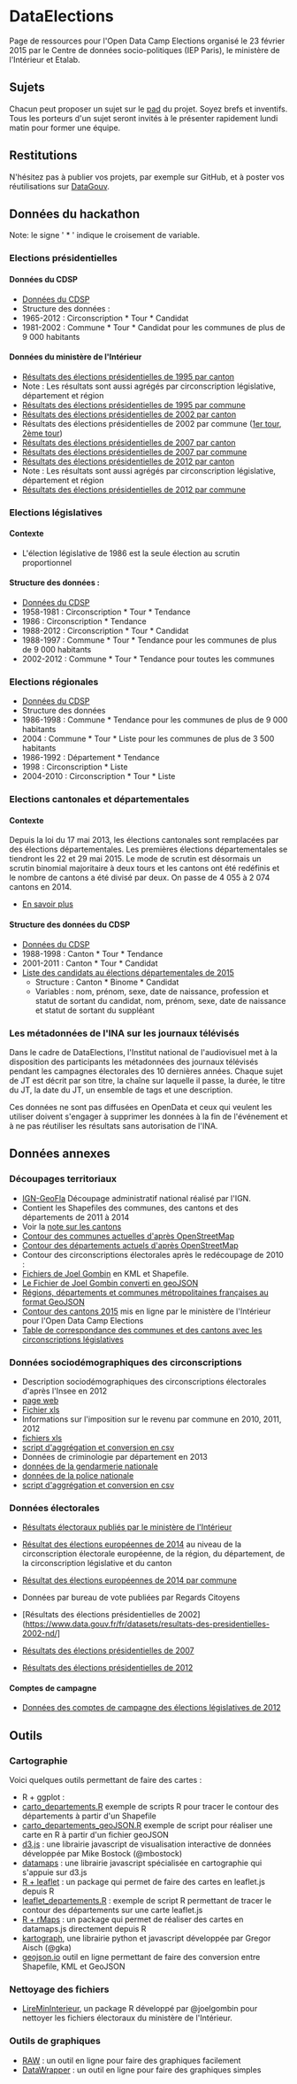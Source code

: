 # DataElections

Page de ressources pour l'Open Data Camp Elections organisé le 23 février 2015 par le Centre de données socio-politiques (IEP Paris), le ministère de l'Intérieur et Etalab. 

## Sujets

Chacun peut proposer un sujet sur le [pad](https://lite5.framapad.org/p/x7bq6bVyFO) du projet. Soyez brefs et inventifs. Tous les porteurs d'un sujet seront invités à le présenter rapidement lundi matin pour former une équipe.

## Restitutions

N'hésitez pas à publier vos projets, par exemple sur GitHub, et à poster vos réutilisations sur [DataGouv](http://www.data.gouv.fr/).

## Données du hackathon

Note: le signe ' * ' indique le croisement de variable.

### Elections présidentielles

#### Données du CDSP

* [Données du CDSP](https://www.data.gouv.fr/fr/datasets/elections-presidentielles-1965-2012-1/)
 * Structure des données :
  * 1965-2012 : Circonscription * Tour * Candidat
  * 1981-2002 : Commune * Tour * Candidat pour les communes de plus de 9 000 habitants

#### Données du ministère de l'Intérieur

* [Résultats des élections présidentielles de 1995 par canton](https://www.data.gouv.fr/fr/datasets/election-presidentielle-1995-resultats-572083/)
 * Note : Les résultats sont aussi agrégés par circonscription législative, département et région 
* [Résultats des élections présidentielles de 1995 par commune](https://www.data.gouv.fr/fr/datasets/election-presidentielle-1995-resultats-572085/) 
* [Résultats des élections présidentielles de 2002 par canton](https://www.data.gouv.fr/fr/datasets/election-presidentielle-2002-resultats-572114/)
* Résultats des élections présidentielles de 2002 par commune ([1er tour](https://www.data.gouv.fr/fr/datasets/election-presidentielle-2002-resultats-572116/), [2ème tour](https://www.data.gouv.fr/fr/datasets/election-presidentielle-2002-resultats-572118/))
* [Résultats des élections présidentielles de 2007 par canton](https://www.data.gouv.fr/fr/datasets/election-presidentielle-2007-resultats-572120/)
* [Résultats des élections présidentielles de 2007 par commune](https://www.data.gouv.fr/fr/datasets/election-presidentielle-2007-resultats-572122/)
* [Résultats des élections présidentielles de 2012 par canton](https://www.data.gouv.fr/fr/datasets/election-presidentielle-2012-resultats-572124/)
 * Note : Les résultats sont aussi agrégés par circonscription législative, département et région 
* [Résultats des élections présidentielles de 2012 par commune](https://www.data.gouv.fr/fr/datasets/election-presidentielle-2012-resultats-572126/)

### Elections législatives

#### Contexte

* L'élection législative de 1986 est la seule élection au scrutin proportionnel

#### Structure des données : 

* [Données du CDSP](https://www.data.gouv.fr/fr/datasets/elections-legislatives-1958-2012/)
 * 1958-1981 : Circonscription * Tour * Tendance
 * 1986 : Circonscription * Tendance
 * 1988-2012 : Circonscription * Tour * Candidat
 * 1988-1997 : Commune * Tour * Tendance pour les communes de plus de 9 000 habitants
 * 2002-2012 : Commune * Tour * Tendance pour toutes les communes

### Elections régionales

* [Données du CDSP](https://www.data.gouv.fr/fr/datasets/elections-regionales-1986-2010/)
 * Structure des données
  * 1986-1998 : Commune  * Tendance pour les communes de plus de 9 000 habitants 
  * 2004 : Commune * Tour * Liste pour les communes de plus de 3 500 habitants
  * 1986-1992 : Département * Tendance
  * 1998 : Circonscription * Liste
  * 2004-2010 : Circonscription * Tour * Liste

### Elections cantonales et départementales

#### Contexte 

Depuis la loi du 17 mai 2013, les élections cantonales sont remplacées par des élections départementales. Les premières élections départementales se tiendront les 22 et 29 mai 2015. Le mode de scrutin est désormais un scrutin binomial majoritaire à deux tours et les cantons ont été redéfinis et le nombre de cantons a été divisé par deux. On passe de 4 055 à 2 074 cantons en 2014.

* [En savoir plus](https://fr.wikipedia.org/wiki/%C3%89lections_d%C3%A9partementales_fran%C3%A7aises_de_2015)

#### Structure des données du CDSP

* [Données du CDSP](https://www.data.gouv.fr/fr/datasets/elections-cantonales-1988-2011/)
 * 1988-1998 :  Canton * Tour * Tendance
 * 2001-2011 : Canton * Tour * Candidat
* [Liste des candidats au élections départementales de 2015](https://www.data.gouv.fr/fr/datasets/elections-departementales-2015-candidatures-1er-tour/) 
  * Structure : Canton * Binome * Candidat 
  * Variables : nom, prénom, sexe, date de naissance, profession et statut de sortant du candidat,  nom, prénom, sexe, date de naissance et statut de sortant du suppléant

### Les métadonnées de l'INA sur les journaux télévisés

Dans le cadre de DataElections, l'Institut national de l'audiovisuel met à la disposition des participants les métadonnées des journaux télévisés pendant les campagnes électorales des 10 dernières années. Chaque sujet de JT est décrit par son titre, la chaîne sur laquelle il passe, la durée, le titre du JT, la date du JT, un ensemble de tags et une description. 

Ces données ne sont pas diffusées en OpenData et ceux qui veulent les utiliser doivent s'engager à supprimer les données à la fin de l'événement et à ne pas réutiliser les résultats sans autorisation de l'INA. 

## Données annexes

### Découpages territoriaux

* [IGN-GeoFla](http://professionnels.ign.fr/geofla#tab-3) Découpage administratif national réalisé par l'IGN. 
 * Contient les Shapefiles des communes, des cantons et des départements de 2011 à 2014  
 * Voir la [note sur les cantons](https://github.com/SGMAP-AGD/Elections/blob/master/notes_sur_les_cantons.md)
* [Contour des communes actuelles d'après OpenStreetMap](https://www.data.gouv.fr/fr/datasets/decoupage-administratif-communal-francais-issu-d-openstreetmap/)
* [Contour des départements actuels d'après OpenStreetMap](https://www.data.gouv.fr/fr/datasets/contours-des-departements-francais-issus-d-openstreetmap/)
* Contour des circonscriptions électorales après le redécoupage de 2010 : 
 * [Fichiers de Joel Gombin](http://www.joelgombin.fr/un-fonds-de-carte-vectoriel-pour-les-circonscriptions-legislatives/) en KML et Shapefile.
 * [Le Fichier de Joel Gombin converti en geoJSON](https://github.com/SGMAP-AGD/Elections/blob/master/circonscriptions2010.geoJSON)
* [Régions, départements et communes métropolitaines françaises au format GeoJSON](https://github.com/gregoiredavid/france-geojson)
* [Contour des cantons 2015](https://www.data.gouv.fr/fr/datasets/contours-des-cantons-electoraux-departementaux-2015/) mis en ligne par le ministère de l'Intérieur pour l'Open Data Camp Elections
* [Table de correspondance des communes et des cantons avec les circonscriptions législatives](https://www.data.gouv.fr/fr/datasets/table-de-correspondance-des-communes-et-des-cantons-avec-les-circonscriptions-legislat-551418)

### Données sociodémographiques des circonscriptions 

* Description sociodémographiques des circonscriptions électorales d'après l'Insee en 2012
 * [page web](http://www.insee.fr/fr/themes/detail.asp?reg_id=0&ref_id=circo_leg-2012)
 * [Fichier xls](http://www.insee.fr/fr/ppp/bases-de-donnees/donnees-detaillees/circo_leg/circo_leg-2012/tableau/circonscriptions.xls)
* Informations sur l'imposition sur le revenu par commune en 2010, 2011, 2012
 * [fichiers xls](https://www.data.gouv.fr/fr/datasets/l-impot-sur-le-revenu-par-collectivite-territoriale/)
 * [script d'aggrégation et conversion en csv](https://github.com/Leobouloc/save_online/blob/master/load_ircom.py)
* Données de criminologie par département en 2013
 * [données de la gendarmerie nationale](https://www.data.gouv.fr/fr/datasets/les-crimes-et-delits-enregistres-par-la-gendarmerie-nationale/)
 * [données de la police nationale](https://www.data.gouv.fr/fr/datasets/crimes-et-delits-constates-par-la-police-nationale-en-2013/)
 * [script d'aggrégation et conversion en csv](https://github.com/Leobouloc/save_online/blob/master/load_crimes.py)

### Données électorales

* [Résultats électoraux publiés par le ministère de l'Intérieur](http://www.interieur.gouv.fr/Elections/Les-resultats)

* [Résultat des élections européennes de 2014](https://www.data.gouv.fr/fr/datasets/elections-europeennes-2014-resulta-2/) au niveau de la circonscription électorale européenne, de la région, du département, de la circonscription législative et du canton
* [Résultat des élections européennes de 2014 par commune](https://www.data.gouv.fr/fr/datasets/elections-europeennes-2014-resultats-par-communes/)

* Données par bureau de vote publiées par Regards Citoyens
 * [Résultats des élections présidentielles de 2002](https://www.data.gouv.fr/fr/datasets/resultats-des-presidentielles-2002-nd/] 
 * [Résultats des élections présidentielles de 2007](https://www.data.gouv.fr/fr/datasets/resultats-des-elections-presidentielles-2007-nd/)
 * [Résultats des élections présidentielles de 2012](https://www.data.gouv.fr/fr/datasets/resultat-des-elections-presidentielles-francaise-de-2012-au-niveau-bureau-de-vote-nd/)
 
#### Comptes de campagne

* [Données des comptes de campagne des élections législatives de 2012](https://www.data.gouv.fr/fr/datasets/tableau-general-des-elections-legislatives-des-10-et-17-juin-2012/)

## Outils 

### Cartographie

Voici quelques outils permettant de faire des cartes : 

* R + ggplot : 
 * [carto_departements.R](https://github.com/SGMAP-AGD/Elections/blob/master/R/carto_departements.R)  exemple de scripts R pour tracer le contour des départements à partir d'un Shapefile
 * [carto_departements_geoJSON.R](https://github.com/SGMAP-AGD/Elections/blob/master/R/carto_departements_geoJSON.R=) exemple de script pour réaliser une carte en R à partir d'un fichier geoJSON
* [d3.js](http://bost.ocks.org/mike/map/) : une librairie javascript de visualisation interactive de données développée par Mike Bostock (@mbostock)
* [datamaps](http://datamaps.github.io) : une librairie javascript spécialisée en cartographie qui s'appuie sur d3.js
* [R + leaflet](http://rstudio.github.io/leaflet/) : un package qui permet de faire des cartes en leaflet.js depuis R
 * [leaflet_departements.R](https://github.com/SGMAP-AGD/Elections/blob/master/R/leaflet_departements.R) : exemple de script R permettant de tracer le contour des départements sur une carte leaflet.js 
* [R + rMaps](http://rmaps.github.io/) : un package qui permet de réaliser des cartes en datamaps.js directement depuis R
* [kartograph](http://kartograph.org/), une librairie python et javascript développée par Gregor Aisch (@gka)
* [geojson.io](http://geojson.io/#map=2/20.0/0.0) outil en ligne permettant de faire des conversion entre Shapefile, KML et GeoJSON

### Nettoyage des fichiers

* [LireMinInterieur](https://github.com/joelgombin/LireMinInterieur), un package R développé par @joelgombin pour nettoyer les fichiers électoraux du ministère de l'Intérieur.

### Outils de graphiques

* [RAW](http://raw.densitydesign.org/) : un outil en ligne pour faire des graphiques facilement
* [DataWrapper](https://datawrapper.de/) : un outil en ligne pour faire des graphiques simples

